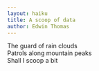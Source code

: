```yaml
---
layout: haiku
title: A scoop of data
author: Edwin Thomas
---
```


The guard of rain clouds<br>
Patrols along mountain peaks<br>
Shall I scoop a bit<br>